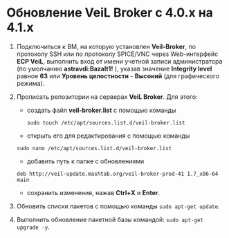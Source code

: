# Обновление VeiL Broker с 4.0.x на 4.1.x

1. Подключиться к ВМ, на которую установлен **Veil-Broker**, по протоколу SSH или по протоколу SPICE/VNC через Web-интерфейс **ECP VeiL**, 
   выполнить вход от имени учетной записи администратора (по умолчанию **astravdi:Bazalt1!** ), указав значение **Integrity level** 
   равное **63** или **Уровень целостности** - **Высокий** (для графического режима).
   
1. Прописать репозитории на серверах **VeiL Broker**. Для этого:

     - создать файл **veil-broker.list** с помощью команды
   
       `sudo touch /etc/apt/sources.list.d/veil-broker.list`
   
     - открыть его для редактирования с помощью команды
    
      `sudo nano /etc/apt/sources.list.d/veil-broker.list`

     - добавить путь к папке с обновлениями
    
      `deb http://veil-update.mashtab.org/veil-broker-prod-41 1.7_x86-64 main`

     - сохранить изменения, нажав **Ctrl+Х** и **Enter**.
 
1. Обновить списки пакетов с помощью команды
   `sudo apt-get update`.

1. Выполнить обновление пакетной базы командой: `sudo apt-get upgrade -y`.

